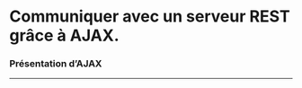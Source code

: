 
# Communiquer avec un serveur REST grâce à AJAX.

### Présentation d’AJAX

<!-- 08/02 Document -->

----

